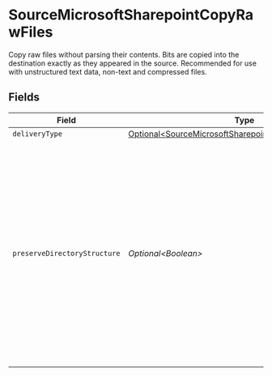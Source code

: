# SourceMicrosoftSharepointCopyRawFiles

Copy raw files without parsing their contents. Bits are copied into the destination exactly as they appeared in the source. Recommended for use with unstructured text data, non-text and compressed files.


## Fields

| Field                                                                                                                                                                                                                    | Type                                                                                                                                                                                                                     | Required                                                                                                                                                                                                                 | Description                                                                                                                                                                                                              |
| ------------------------------------------------------------------------------------------------------------------------------------------------------------------------------------------------------------------------ | ------------------------------------------------------------------------------------------------------------------------------------------------------------------------------------------------------------------------ | ------------------------------------------------------------------------------------------------------------------------------------------------------------------------------------------------------------------------ | ------------------------------------------------------------------------------------------------------------------------------------------------------------------------------------------------------------------------ |
| `deliveryType`                                                                                                                                                                                                           | [Optional\<SourceMicrosoftSharepointSchemasDeliveryType>](../../models/shared/SourceMicrosoftSharepointSchemasDeliveryType.md)                                                                                           | :heavy_minus_sign:                                                                                                                                                                                                       | N/A                                                                                                                                                                                                                      |
| `preserveDirectoryStructure`                                                                                                                                                                                             | *Optional\<Boolean>*                                                                                                                                                                                                     | :heavy_minus_sign:                                                                                                                                                                                                       | If enabled, sends subdirectory folder structure along with source file names to the destination. Otherwise, files will be synced by their names only. This option is ignored when file-based replication is not enabled. |